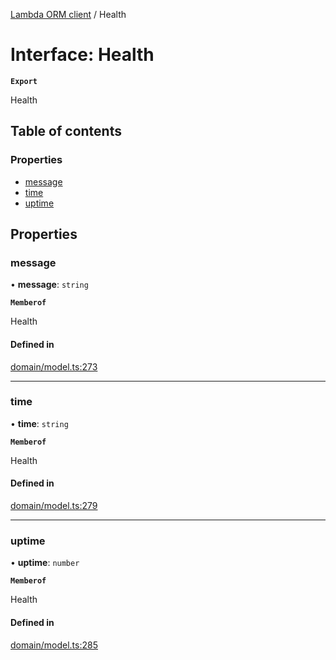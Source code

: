 [Lambda ORM client](../README.md) / Health

# Interface: Health

**`Export`**

Health

## Table of contents

### Properties

- [message](Health.md#message)
- [time](Health.md#time)
- [uptime](Health.md#uptime)

## Properties

### message

• **message**: `string`

**`Memberof`**

Health

#### Defined in

[domain/model.ts:273](https://github.com/FlavioLionelRita/lambdaorm-client-node/blob/70ce19d/src/lib/domain/model.ts#L273)

___

### time

• **time**: `string`

**`Memberof`**

Health

#### Defined in

[domain/model.ts:279](https://github.com/FlavioLionelRita/lambdaorm-client-node/blob/70ce19d/src/lib/domain/model.ts#L279)

___

### uptime

• **uptime**: `number`

**`Memberof`**

Health

#### Defined in

[domain/model.ts:285](https://github.com/FlavioLionelRita/lambdaorm-client-node/blob/70ce19d/src/lib/domain/model.ts#L285)
